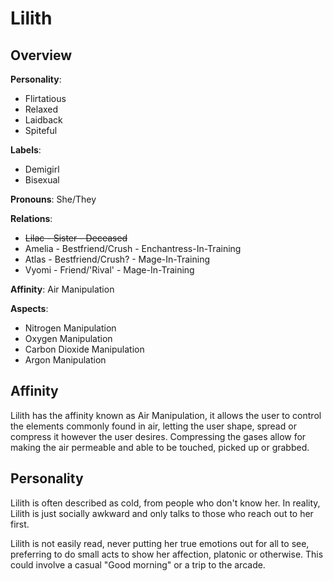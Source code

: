 # Lilith
## Overview
**Personality**:

  * Flirtatious
  * Relaxed
  * Laidback
  * Spiteful

**Labels**:

  * Demigirl
  * Bisexual

**Pronouns**: She/They

**Relations**:

  * <strike>Lilac - Sister - Deceased</strike>
  * Amelia - Bestfriend/Crush - Enchantress-In-Training
  * Atlas - Bestfriend/Crush? - Mage-In-Training
  * Vyomi - Friend/'Rival' - Mage-In-Training

**Affinity**: Air Manipulation

**Aspects**:

  * Nitrogen Manipulation
  * Oxygen Manipulation
  * Carbon Dioxide Manipulation
  * Argon Manipulation


## Affinity
Lilith has the affinity known as Air Manipulation, it allows the user
to control the elements commonly found in air, letting the user shape,
spread or compress it however the user desires. Compressing the gases
allow for making the air permeable and able to be touched, picked up
or grabbed.

## Personality
Lilith is often described as cold, from people who don't know her. In
reality, Lilith is just socially awkward and only talks to those who
reach out to her first.

Lilith is not easily read, never putting her true emotions out for
all to see, preferring to do small acts to show her affection,
platonic or otherwise. This could involve a casual "Good morning" or
a trip to the arcade.
